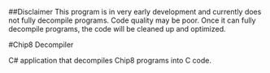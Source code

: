 ##Disclaimer
This program is in very early development and currently does not fully decompile programs. Code quality may be poor. Once it can fully decompile programs, the code will be cleaned up and optimized.

#Chip8 Decompiler

C# application that decompiles Chip8 programs into C code.
